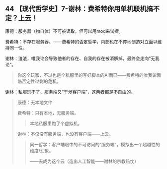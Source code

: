 ## 44 【现代哲学史】7-谢林：费希特你用单机联机搞不定？上云！

康德：服务器（物自体）不可被读取，但可以用mod来试探。

费希特：不存在服务器。——费希特的否定哲学，内部也在不停地创造对立面以维持同一性。

谢林：渣渣，唯我论会导致他者的存在、自我的存在被消解掉，最终会走向“无我论”。

> 你这个玩家，不过也是个私服里的写好脚本的AI而已——费希特的唯我论面临否定性过剩的危机。

谢林：私服玩不了、服务端又“干涉客户端”，这两者都是不自由的。

> 康德：无本地文件
>
> 费希特：只有本地，无服务端。
>
> > 本地私服里跑了个虚拟机。
>
> 谢林：不仅没有服务端，也没有客户端——上云。
>
> > 同一哲学：客户端眼中的不可访问的“服务端”，模拟出一个超越性的维度/幻象。
> >
> > ——去成为这个云（造出人工智能——谢林的宗教热忱）